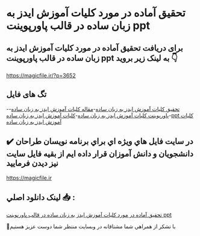 # تحقیق آماده در مورد کلیات آموزش ایدز به زبان ساده در قالب پاورپوینت ppt

## برای دریافت تحقیق آماده در مورد کلیات آموزش ایدز به زبان ساده در قالب پاورپوینت ppt به لینک زیر بروید 👇

https://magicfile.ir/?p=3652

## تگ های فایل

-[تحقیق کلیات آموزش ایدز به زبان ساده](https://magicfile.ir/product/%d8%aa%d8%ad%d9%82%db%8c%d9%82-%da%a9%d9%84%db%8c%d8%a7%d8%aa-%d8%a2%d9%85%d9%88%d8%b2%d8%b4-%d8%a7%db%8c%d8%af%d8%b2-%d8%a8%d9%87-%d8%b2%d8%a8%d8%a7%d9%86-%d8%b3%d8%a7%d8%af%d9%87-%d9%be%d8%a7%d9%88%d8%b1%d9%be%d9%88%db%8c%d9%86%d8%aa/)-[مقاله کلیات آموزش ایدز به زبان ساده](https://magicfile.ir/product/%d8%aa%d8%ad%d9%82%db%8c%d9%82-%da%a9%d9%84%db%8c%d8%a7%d8%aa-%d8%a2%d9%85%d9%88%d8%b2%d8%b4-%d8%a7%db%8c%d8%af%d8%b2-%d8%a8%d9%87-%d8%b2%d8%a8%d8%a7%d9%86-%d8%b3%d8%a7%d8%af%d9%87-%d9%be%d8%a7%d9%88%d8%b1%d9%be%d9%88%db%8c%d9%86%d8%aa/)-[پاورپوینت کلیات آموزش ایدز به زبان ساده](https://magicfile.ir/product/%d8%aa%d8%ad%d9%82%db%8c%d9%82-%da%a9%d9%84%db%8c%d8%a7%d8%aa-%d8%a2%d9%85%d9%88%d8%b2%d8%b4-%d8%a7%db%8c%d8%af%d8%b2-%d8%a8%d9%87-%d8%b2%d8%a8%d8%a7%d9%86-%d8%b3%d8%a7%d8%af%d9%87-%d9%be%d8%a7%d9%88%d8%b1%d9%be%d9%88%db%8c%d9%86%d8%aa/)-[کلیات آموزش ایدز به زبان ساده](https://magicfile.ir/product/%d8%aa%d8%ad%d9%82%db%8c%d9%82-%da%a9%d9%84%db%8c%d8%a7%d8%aa-%d8%a2%d9%85%d9%88%d8%b2%d8%b4-%d8%a7%db%8c%d8%af%d8%b2-%d8%a8%d9%87-%d8%b2%d8%a8%d8%a7%d9%86-%d8%b3%d8%a7%d8%af%d9%87-%d9%be%d8%a7%d9%88%d8%b1%d9%be%d9%88%db%8c%d9%86%d8%aa/)-[ppt کلیات آموزش ایدز به زبان ساده](https://magicfile.ir/product/%d8%aa%d8%ad%d9%82%db%8c%d9%82-%da%a9%d9%84%db%8c%d8%a7%d8%aa-%d8%a2%d9%85%d9%88%d8%b2%d8%b4-%d8%a7%db%8c%d8%af%d8%b2-%d8%a8%d9%87-%d8%b2%d8%a8%d8%a7%d9%86-%d8%b3%d8%a7%d8%af%d9%87-%d9%be%d8%a7%d9%88%d8%b1%d9%be%d9%88%db%8c%d9%86%d8%aa/)

## ✔️ در سايت فايل هاي ويژه اي براي برنامه نويسان طراحان دانشجويان و دانش آموزان قرار داده ايم از بقيه فايل سايت نيز ديدن فرماييد

https://magicfile.ir


## لينک دانلود اصلي 📥 :

[تحقیق آماده در مورد کلیات آموزش ایدز به زبان ساده در قالب پاورپوینت ppt](https://magicfile.ir/product/%d8%aa%d8%ad%d9%82%db%8c%d9%82-%da%a9%d9%84%db%8c%d8%a7%d8%aa-%d8%a2%d9%85%d9%88%d8%b2%d8%b4-%d8%a7%db%8c%d8%af%d8%b2-%d8%a8%d9%87-%d8%b2%d8%a8%d8%a7%d9%86-%d8%b3%d8%a7%d8%af%d9%87-%d9%be%d8%a7%d9%88%d8%b1%d9%be%d9%88%db%8c%d9%86%d8%aa/) 


🙏با تشکر از همراهي شما مشتاقانه در وبسایت منتظر شما دوست عزیز هستیم

